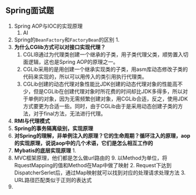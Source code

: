 ## Spring面试题



1. Spring AOP与IOC的实现原理
   1. AI
2. Spring的`BeanFactory`和`FactoryBean`的区别
   1. 
3. **为什么CGlib方式可以对接口实现代理？** 
   1. CGLIB通过为代理类创建一个继承的子类，用子类代理父类，顺势置入切面逻辑，这也是Spring AOP的原理之一。
   2. CGLib采用的是用创建一个继承实现类的子类，用asm库动态修改子类的代码来实现的，所以可以用传入的类引用执行代理类。
   3.  CGLib创建的动态代理对象性能比JDK创建的动态代理对象的性能高不少，但是CGLib在创建代理对象时所花费的时间却比JDK多得多，所以对于单例的对象，因为无需频繁创建对象，用CGLib合适，反之，使用JDK方式要更为合适一些。同时，由于CGLib由于是采用动态创建子类的方法，对于final方法，无法进行代理。
4. **RMI与代理模式**
5. **Spring的事务隔离级别，实现原理**
6. **对Spring的理解，非单例注入的原理？它的生命周期？循环注入的原理，aop的实现原理，说说aop中的几个术语，它们是怎么相互工作的**
7. **Mybatis的底层实现原理** 
   1. 
8. MVC框架原理，他们都是怎么做url路由的
   9. 以Method为单位，将RquestMapping的值和Method在Map中做了映射
   2. Request下达到DispatcherSerlet后，通过Map映射就可以找到对应的处理请求处理方法
   3. URL路径匹配类似于正则的表达式
9. 